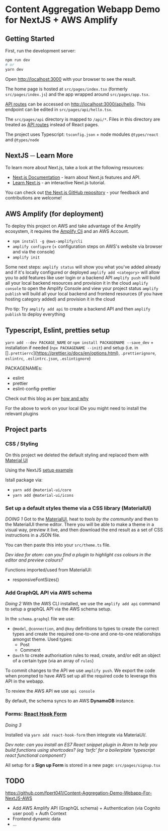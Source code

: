 # Content Aggregation Webapp Demo for NextJS + AWS Amplify

## Getting Started

First, run the development server:

```bash
npm run dev
# or
yarn dev
```

Open [http://localhost:3000](http://localhost:3000) with your browser to see the result.

The home page is hosted at `src/pages/index.tsx` (formerly `src/pages/index.js`) and the app wrapped around `src/pages/app.tsx`.

[API routes](https://nextjs.org/docs/api-routes/introduction) can be accessed on [http://localhost:3000/api/hello](http://localhost:3000/api/hello). This endpoint can be edited in `src/pages/api/hello.tsx`.

The `src/pages/api` directory is mapped to `/api/*`. Files in this directory are treated as [API routes](https://nextjs.org/docs/api-routes/introduction) instead of React pages.

The project uses Typescript: `tsconfig.json` + node modules `@types/react` and `@types/node`

## NextJS ─ Learn More

To learn more about Next.js, take a look at the following resources:

- [Next.js Documentation](https://nextjs.org/docs) - learn about Next.js features and API.
- [Learn Next.js](https://nextjs.org/learn) - an interactive Next.js tutorial.

You can check out [the Next.js GitHub repository](https://github.com/vercel/next.js/) - your feedback and contributions are welcome!

## AWS Amplify (for deployment)

To deploy this project on AWS and take advantage of the Amplify ecosystem, it requires the [Amplify Cli](https://docs.amplify.aws/cli/start/install) and an AWS Account.

- `npm install -g @aws-amplify/cli`
- `amplify configure` (+ configuration steps on AWS's website via browser and via the console)
- `amplify init`

Some next steps:
`amplify status` will show you what you've added already and if it's locally configured or deployed
`amplify add <category>` will allow you to add features like user login or a backend API
`amplify push` will build all your local backend resources and provision it in the cloud
`amplify console` to open the Amplify Console and view your project status
`amplify publish` will build all your local backend and frontend resources (if you have hosting category added) and provision it in the cloud

Pro tip:
Try `amplify add api` to create a backend API and then `amplify publish` to deploy everything

## Typescript, Eslint, pretties setup

`yarn add --dev PACKAGE_NAME` or `npm install PACKAGENAME --save_dev` + installation if needed (`npx PACKAGENAME --init`) and setup (i.e. in []`.prettierrc`](https://prettier.io/docs/en/options.html), `.prettierignore`, `eslintrc`, `.eslintrc.json`, `.eslintignore`)

PACKAGENAMEs:

- eslint
- prettier
- eslint-config-prettier

Check out this blog as per [how and why](https://decodenatura.com/how-to-set-up-nextjs-typescript-eslint-prettier/)

For the above to work on your local IDe you might need to install the relevant plugins


## Project parts

### CSS / Styling

On this project we deleted the default styling and replaced them with [Material UI](https://www.williamkurniawan.com/blog/step-by-step-guidelines-to-implement-material-ui-in-next-js-2020)

Using the NextJS [setup example](https://github.com/vercel/next.js/tree/canary/examples/with-material-ui)

Istall package via:

- `yarn add @material-ui/core`
- `yarn add @material-ui/icons`

### Set up a default styles theme via a CSS library (MaterialUI)

*DOING 1*
Got to the [MaterialUI](https://material-ui.com/customisation/color), heat to *tools by the community* and then to the MaterialUI theme editor. There you will be able to make a theme in a visual way, preview it live, and then download the end result as a set of CSS instructions in a JSON file.

You can then paste this into your `src/theme.ts` file.

*Dev idea for atom: can you find a plugin to highlight css colours in the editor and preview colours?*

Functions imported/used from MaterialUI:
- responsiveFontSizes()

### Add GraphQL API via AWS schema

*Doing 2*
With the AWS CLI installed, we use the `amplify add api` command to setup a graphQL API via the AWS schema setup.

In the `schema.graphql` file we use:
- `@model`, `@connection`, and `@key` definitions to types to create the correct types and create the required one-to-one and one-to-one relationships amongst theme. Used types:
  - Post
  - Comment
- `@auth` to create authorisation rules to read, create, and/or edit an object of a certain type (via an array of `rules`)

To commit changes to the API we use `amplify push`. We export the code when prompted to have AWS set up all the required code to leverage this API in the webapp.

To review the AWS API we use `api console`

By default, the schema syncs to an AWS **DynamoDB** instance.

### Forms: [React Hook Form](https://react-hook-form.com)

*Doing 3*

Installed via `yarn add react-hook-form` then integrate via MateriaUI/.

*Dev note: can you install an ES7 React snippet plugin in Atom to help you build functions using shortcodes? (eg 'tsrfc' for a boilerplate 'typescript react functional component')*

All setup for a **Sign up Form** is stored in a new page: `src/pages/signup.tsx`


## TODO

https://github.com/fpert041/Content-Aggregation-Demo-Webapp-For-NextJS-AWS

- Add AWS Amplify API (GraphQL schema) + Authentication (via Cognito user pool) + Auth Context
- Frontend dynamic data
- ...
